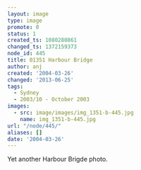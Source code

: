 ```yaml
---
layout: image
type: image
promote: 0
status: 1
created_ts: 1080280861
changed_ts: 1372159373
node_id: 445
title: 01351 Harbour Bridge
author: anj
created: '2004-03-26'
changed: '2013-06-25'
tags:
  - Sydney
  - 2003/10 - October 2003
images:
  - src: image/images/img_1351-b-445.jpg
    name: img_1351-b-445.jpg
url: "/node/445/"
aliases: []
date: '2004-03-26'
---
```

Yet another Harbour Brigde photo.
